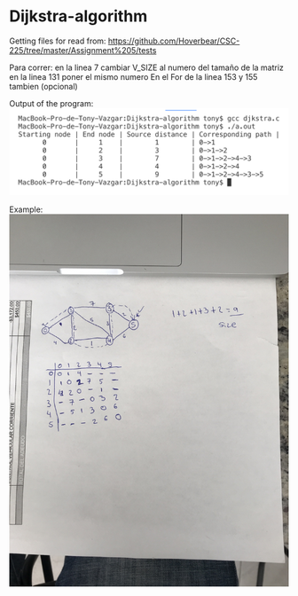 # Dijkstra-algorithm

Getting files for read from: https://github.com/Hoverbear/CSC-225/tree/master/Assignment%205/tests

Para correr:
en la linea 7 cambiar V_SIZE al numero del tamaño de la matriz
en la linea 131 poner el mismo numero
En el For de la linea 153 y 155 tambien (opcional)

Output of the program:
![alt text](https://github.com/tonyvazgar/Dijkstra-algorithm/blob/master/output.png?raw=true)

Example:
![alt text](https://github.com/tonyvazgar/Dijkstra-algorithm/blob/master/example%20working.jpeg?raw=true)


